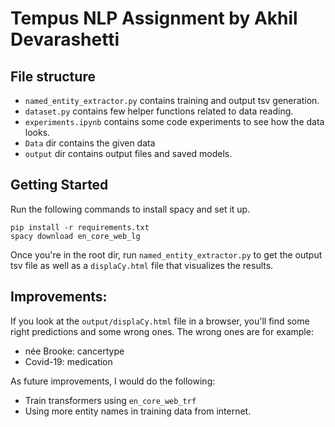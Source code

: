 # Tempus NLP Assignment by Akhil Devarashetti


## File structure

- `named_entity_extractor.py` contains training and output tsv generation.
- `dataset.py` contains few helper functions related to data reading.
- `experiments.ipynb` contains some code experiments to see how the data looks.
- `Data` dir contains the given data
- `output` dir contains output files and saved models.


## Getting Started
Run the following commands to install spacy and set it up.

```shell
pip install -r requirements.txt
spacy download en_core_web_lg
```

Once you're in the root dir, run `named_entity_extractor.py` 
to get the output tsv file as well as a `displaCy.html` file that visualizes the results.

## Improvements:

If you look at the `output/displaCy.html` file in a browser,
you'll find some right predictions and some wrong ones.
The wrong ones are for example:

- née Brooke: cancertype
- Covid-19: medication

As future improvements, I would do the following:

- Train transformers using `en_core_web_trf`
- Using more entity names in training data from internet.
